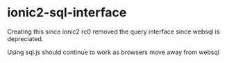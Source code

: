# ionic2-sql-interface
Creating this since ionic2 rc0 removed the query interface since websql is depreciated.

Using sql.js should continue to work as browsers move away from websql

